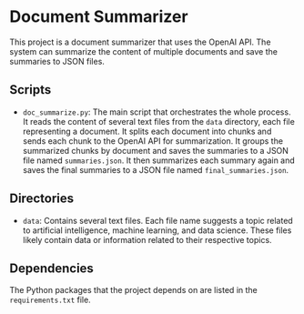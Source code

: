 # Document Summarizer
This project is a document summarizer that uses the OpenAI API. The system can summarize the content of multiple documents and save the summaries to JSON files.
## Scripts
- `doc_summarize.py`: The main script that orchestrates the whole process. It reads the content of several text files from the `data` directory, each file representing a document. It splits each document into chunks and sends each chunk to the OpenAI API for summarization. It groups the summarized chunks by document and saves the summaries to a JSON file named `summaries.json`. It then summarizes each summary again and saves the final summaries to a JSON file named `final_summaries.json`.
## Directories
- `data`: Contains several text files. Each file name suggests a topic related to artificial intelligence, machine learning, and data science. These files likely contain data or information related to their respective topics.
## Dependencies
The Python packages that the project depends on are listed in the `requirements.txt` file.
